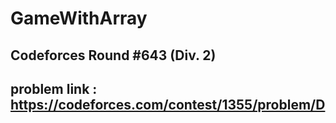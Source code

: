 # GameWithArray

## Codeforces Round #643 (Div. 2)

## problem link : https://codeforces.com/contest/1355/problem/D
